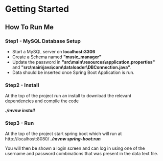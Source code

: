# Getting Started

## How To Run Me

### Step1 - MySQL Database Setup

* Start a MySQL server on <b>localhost:3306</b>
* Create a Schema named <b>"music_manager"</b>
* Update the password in <b>"src\main\resources\application.properties"</b> and <b>"src\main\java\com\dataloader\DBConnection.java"</b>.
* Data should be inserted once Spring Boot Application is run.

### Step2 - Install

At the top of the project run an install to download the relevant dependencies and compile the code

<b><i>./mvnw install</b></i>

### Step3 - Run

At the top of the project start spring boot which will run at http://localhost:8080/
<b><i>./mvnw spring-boot:run</b></i>

You will then be shown a login screen and can log in using one of the username and password combinations that was present in the data text file.
